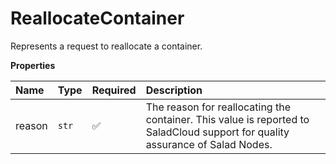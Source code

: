# ReallocateContainer

Represents a request to reallocate a container.

**Properties**

| Name   | Type  | Required | Description                                                                                                                   |
| :----- | :---- | :------- | :---------------------------------------------------------------------------------------------------------------------------- |
| reason | `str` | ✅       | The reason for reallocating the container. This value is reported to SaladCloud support for quality assurance of Salad Nodes. |
